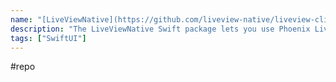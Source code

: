 ```yaml
---
name: "[LiveViewNative](https://github.com/liveview-native/liveview-client-swiftui)"
description: "The LiveViewNative Swift package lets you use Phoenix LiveView to build native iOS apps with SwiftUI."
tags: ["SwiftUI"]
---
```

#repo